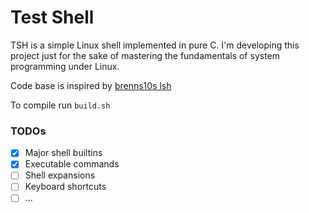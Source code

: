 # Test Shell

TSH is a simple Linux shell implemented in pure C. I'm developing this project just for the
sake of mastering the fundamentals of system programming under Linux.

Code base is inspired by <a href="https://github.com/brenns10/lsh">brenns10s lsh</a>

To compile run `build.sh`

### TODOs
- [x] Major shell builtins
- [x] Executable commands
- [ ] Shell expansions
- [ ] Keyboard shortcuts
- [ ] ...
